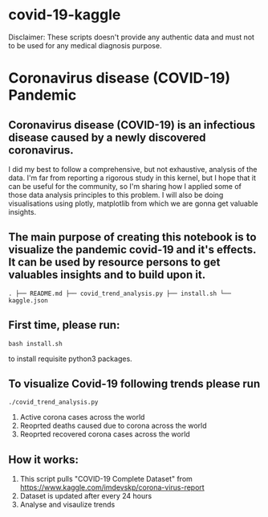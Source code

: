 # covid-19-kaggle

Disclaimer: These scripts doesn't provide any authentic data and must not to be used for any medical diagnosis purpose.

# Coronavirus disease (COVID-19) Pandemic 

## Coronavirus disease (COVID-19) is an infectious disease caused by a newly discovered coronavirus. 

I did my best to follow a comprehensive, but not exhaustive, analysis of the data. I'm far from reporting a rigorous study in this kernel, but I hope that it can be useful for the community, so I'm sharing how I applied some of those data analysis principles to this problem. I will also be doing visualisations using  plotly, matplotlib from which we are gonna get valuable insights. 

## The main purpose of creating this notebook is to visualize the pandemic covid-19 and it's effects. It can be used by resource persons to get valuables insights and to build upon it.

`.
├── README.md
├── covid_trend_analysis.py
├── install.sh
└── kaggle.json`

## First time, please run: 
    bash install.sh
 to install requisite python3 packages.

## To visualize Covid-19 following trends please run 
    ./covid_trend_analysis.py
1. Active corona cases across the world
2. Reoprted deaths caused due to corona across the world
3. Reoprted recovered corona cases across the world

## How it works:
1. This script pulls "COVID-19 Complete Dataset" from https://www.kaggle.com/imdevskp/corona-virus-report
2. Dataset is updated after every 24 hours
3. Analyse and visaulize trends
